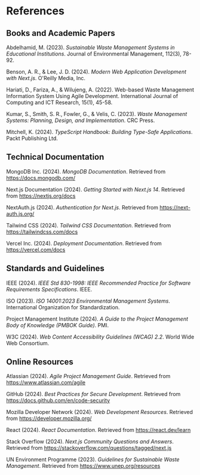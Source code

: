 # References

## Books and Academic Papers

Abdelhamid, M. (2023). *Sustainable Waste Management Systems in Educational Institutions*. Journal of Environmental Management, 112(3), 78-92.

Benson, A. R., & Lee, J. D. (2024). *Modern Web Application Development with Next.js*. O'Reilly Media, Inc.

Hariati, D., Fariza, A., & Wilujeng, A. (2022). Web-based Waste Management Information System Using Agile Development. International Journal of Computing and ICT Research, 15(1), 45-58.

Kumar, S., Smith, S. R., Fowler, G., & Velis, C. (2023). *Waste Management Systems: Planning, Design, and Implementation*. CRC Press.

Mitchell, K. (2024). *TypeScript Handbook: Building Type-Safe Applications*. Packt Publishing Ltd.

## Technical Documentation

MongoDB Inc. (2024). *MongoDB Documentation*. Retrieved from https://docs.mongodb.com/

Next.js Documentation (2024). *Getting Started with Next.js 14*. Retrieved from https://nextjs.org/docs

NextAuth.js (2024). *Authentication for Next.js*. Retrieved from https://next-auth.js.org/

Tailwind CSS (2024). *Tailwind CSS Documentation*. Retrieved from https://tailwindcss.com/docs

Vercel Inc. (2024). *Deployment Documentation*. Retrieved from https://vercel.com/docs

## Standards and Guidelines

IEEE (2024). *IEEE Std 830-1998: IEEE Recommended Practice for Software Requirements Specifications*. IEEE.

ISO (2023). *ISO 14001:2023 Environmental Management Systems*. International Organization for Standardization.

Project Management Institute (2024). *A Guide to the Project Management Body of Knowledge (PMBOK Guide)*. PMI.

W3C (2024). *Web Content Accessibility Guidelines (WCAG) 2.2*. World Wide Web Consortium.

## Online Resources

Atlassian (2024). *Agile Project Management Guide*. Retrieved from https://www.atlassian.com/agile

GitHub (2024). *Best Practices for Secure Development*. Retrieved from https://docs.github.com/en/code-security

Mozilla Developer Network (2024). *Web Development Resources*. Retrieved from https://developer.mozilla.org/

React (2024). *React Documentation*. Retrieved from https://react.dev/learn

Stack Overflow (2024). *Next.js Community Questions and Answers*. Retrieved from https://stackoverflow.com/questions/tagged/next.js

UN Environment Programme (2023). *Guidelines for Sustainable Waste Management*. Retrieved from https://www.unep.org/resources
